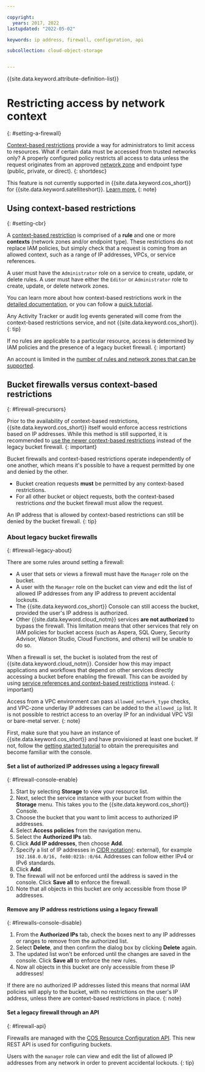 ```yaml
---

copyright:
  years: 2017, 2022
lastupdated: "2022-05-02"

keywords: ip address, firewall, configuration, api

subcollection: cloud-object-storage


---
```


{{site.data.keyword.attribute-definition-list}}

# Restricting access by network context
{: #setting-a-firewall}

[Context-based restrictions](/docs/account?topic=account-context-restrictions-whatis&interface=ui) provide a way for administrators to limit access to resources. What if certain data must be accessed from trusted networks only? A properly configured policy restricts all access to data unless the request originates from an approved [network zone](/docs/account?topic=account-context-restrictions-whatis&interface=ui#network-zones-whatis) and endpoint type (public, private, or direct).
{: shortdesc}

This feature is not currently supported in {{site.data.keyword.cos_short}} for {{site.data.keyword.satelliteshort}}. [Learn more.](/docs/cloud-object-storage?topic=cloud-object-storage-about-cos-satellite)
{: note}

## Using context-based restrictions
{: #setting-cbr}

A [context-based restriction](/docs/account?topic=account-context-restrictions-whatis&interface=ui) is comprised of a **rule** and one or more **contexts** (network zones and/or endpoint type). These restrictions do not replace IAM policies, but simply check that a request is coming from an allowed context, such as a range of IP addresses, VPCs, or service references.  

A user must have the `Administrator` role on a service to create, update, or delete rules.  A user must have either the `Editor` or `Administrator` role to create, update, or delete network zones. 

You can learn more about how context-based restrictions work in the [detailed documentation](/docs/account?topic=account-context-restrictions-create&interface=ui), or you can follow a [quick tutorial](/docs/cloud-object-storage?topic=cloud-object-storage-cos-tutorial-cbr). 

Any Activity Tracker or audit log events generated will come from the context-based restrictions service, and not {{site.data.keyword.cos_short}}.  
{: tip}

If no rules are applicable to a particular resource, access is determined by IAM policies and the presence of a legacy bucket firewall. 
{: important}

An account is limited in the [number of rules and network zones that can be supported](/docs/account?topic=account-known-issues#context-based-restrictions-limits).  

## Bucket firewalls versus context-based restrictions
{: #firewall-precursors}

Prior to the availability of context-based restrictions, {{site.data.keyword.cos_short}} itself would enforce access restrictions based on IP addresses. While this method is still supported, it is recommended to [use the newer context-based restrictions](/docs/account?topic=account-context-restrictions-create&interface=ui) instead of the legacy bucket firewall.
{: important}

Bucket firewalls and context-based restrictions operate independently of one another, which means it's possible to have a request permitted by one and denied by the other.  

* Bucket creation requests **must** be permitted by any context-based restrictions.
* For all other bucket or object requests, both the context-based restrictions _and_ the bucket firewall must allow the request.

An IP address that is allowed by context-based restrictions can still be denied by the bucket firewall.
{: tip}

### About legacy bucket firewalls
{: #firewall-legacy-about}

There are some rules around setting a firewall:

* A user that sets or views a firewall must have the `Manager` role on the bucket. 
* A user with the `Manager` role on the bucket can view and edit the list of allowed IP addresses from any IP address to prevent accidental lockouts.
* The {{site.data.keyword.cos_short}} Console can still access the bucket, provided the user's IP address is authorized.
* Other {{site.data.keyword.cloud_notm}} services **are not authorized** to bypass the firewall. This limitation means that other services that rely on IAM policies for bucket access (such as Aspera, SQL Query, Security Advisor, Watson Studio, Cloud Functions, and others) will be unable to do so.

When a firewall is set, the bucket is isolated from the rest of {{site.data.keyword.cloud_notm}}. Consider how this may impact applications and workflows that depend on other services directly accessing a bucket before enabling the firewall. This can be avoided by using [service references and context-based restrictions](/docs/account?topic=account-context-restrictions-whatis&interface=ui#service-attribute) instead.
{: important}

Access from a VPC environment can pass `allowed_network_type` checks, and VPC-zone underlay IP addresses can be added to the `allowed_ip` list. It is not possible to restrict access to an overlay IP for an individual VPC VSI or bare-metal server.
{: note}

First, make sure that you have an instance of {{site.data.keyword.cos_short}} and have provisioned at least one bucket. If not, follow the [getting started tutorial](/docs/cloud-object-storage?topic=cloud-object-storage-getting-started-cloud-object-storage) to obtain the prerequisites and become familiar with the console.

#### Set a list of authorized IP addresses using a legacy firewall
{: #firewall-console-enable}

1. Start by selecting **Storage** to view your resource list.
1. Next, select the service instance with your bucket from within the **Storage** menu. This takes you to the {{site.data.keyword.cos_short}} Console.
1. Choose the bucket that you want to limit access to authorized IP addresses. 
1. Select **Access policies** from the navigation menu.
1. Select the **Authorized IPs** tab.
1. Click **Add IP addresses**, then choose **Add**.
1. Specify a list of IP addresses in [CIDR notation](https://en.wikipedia.org/wiki/Classless_Inter-Domain_Routing){: external}, for example `192.168.0.0/16, fe80:021b::0/64`. Addresses can follow either IPv4 or IPv6 standards.
1. Click **Add**.
1. The firewall will not be enforced until the address is saved in the console. Click **Save all** to enforce the firewall.
1. Note that all objects in this bucket are only accessible from those IP addresses.

#### Remove any IP address restrictions using a legacy firewall
{: #firewalls-console-disable}

1. From the **Authorized IPs** tab, check the boxes next to any IP addresses or ranges to remove from the authorized list.
2. Select **Delete**, and then confirm the dialog box by clicking **Delete** again.
3. The updated list won't be enforced until the changes are saved in the console. Click **Save all** to enforce the new rules.
4. Now all objects in this bucket are only accessible from these IP addresses!

If there are no authorized IP addresses listed this means that normal IAM policies will apply to the bucket, with no restrictions on the user's IP address, unless there are context-based restrictions in place.
{: note}


#### Set a legacy firewall through an API
{: #firewall-api}

Firewalls are managed with the [COS Resource Configuration API](https://cloud.ibm.com/apidocs/cos/cos-configuration). This new REST API is used for configuring buckets. 

Users with the `manager` role can view and edit the list of allowed IP addresses from any network in order to prevent accidental lockouts.
{: tip}

